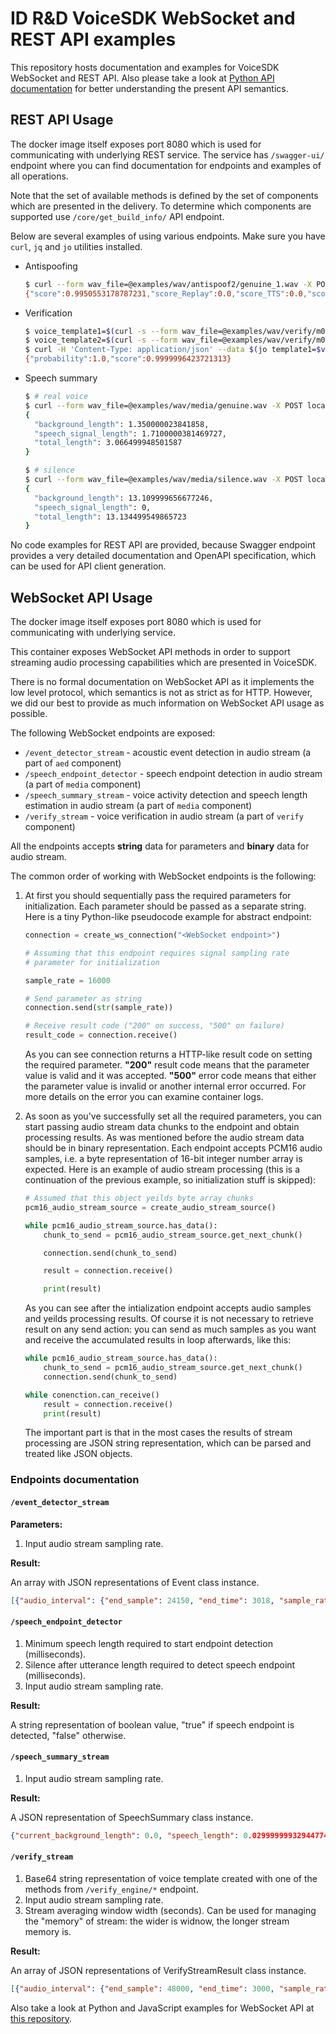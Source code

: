 ID R&D VoiceSDK WebSocket and REST API examples
===============================================

This repository hosts documentation and examples for VoiceSDK WebSocket and REST API. Also please
take a look at [Python API documentation](https://docs.idrnd.net/voice/python) for better 
understanding the present API semantics.

REST API Usage
--------------

The docker image itself exposes port 8080 which is used for communicating with
underlying REST service. The service has `/swagger-ui/` endpoint
where you can find documentation for endpoints and examples of all operations.

Note that the set of available methods is defined by the set of components which are presented
in the delivery. To determine which components are supported use `/core/get_build_info/`
API endpoint.

Below are several examples of using various endpoints.
Make sure you have `curl`, `jq` and `jo` utilities installed.

* Antispoofing
  ```bash
  $ curl --form wav_file=@examples/wav/antispoof2/genuine_1.wav -X POST localhost:8080/antispoof_engine/is_spoof_file
  {"score":0.9950553178787231,"score_Replay":0.0,"score_TTS":0.0,"score_VC":0.0}
  ```

* Verification
  ```bash
  $ voice_template1=$(curl -s --form wav_file=@examples/wav/verify/m001_01_001.wav -X POST localhost:8080/verify_engine/create_voice_template_from_file | jq -r)
  $ voice_template2=$(curl -s --form wav_file=@examples/wav/verify/m001_02_001.wav -X POST localhost:8080/verify_engine/create_voice_template_from_file | jq -r)
  $ curl -H 'Content-Type: application/json' --data $(jo template1=$voice_template1 template2=$voice_template1) -X POST localhost:8080/verify_engine/verify
  {"probability":1.0,"score":0.9999996423721313}
  ```

* Speech summary
  ```bash
  $ # real voice
  $ curl --form wav_file=@examples/wav/media/genuine.wav -X POST localhost:8080/speech_summary_engine/get_speech_summary_from_file | jq 'del(.vad_result)'
  {
    "background_length": 1.350000023841858,
    "speech_signal_length": 1.7100000381469727,
    "total_length": 3.066499948501587
  }
  
  $ # silence
  $ curl --form wav_file=@examples/wav/media/silence.wav -X POST localhost:8080/speech_summary_engine/get_speech_summary_from_file | jq 'del(.vad_result)'
  {
    "background_length": 13.109999656677246,
    "speech_signal_length": 0,
    "total_length": 13.134499549865723
  }
  ```

No code examples for REST API are provided, because Swagger endpoint provides a very detailed documentation
and OpenAPI specification, which can be used for API client generation.

WebSocket API Usage
-------------------

The docker image itself exposes port 8080 which is used for communicating with
underlying service.

This container exposes WebSocket API methods in order to support streaming audio
processing capabilities which are presented in VoiceSDK.

There is no formal documentation on WebSocket API as it implements
the low level protocol, which semantics is not as strict as for HTTP. However, we did our
best to provide as much information on WebSocket API usage as possible.

The following WebSocket endpoints are exposed:

* `/event_detector_stream` - acoustic event detection in audio stream (a part of `aed` component)
* `/speech_endpoint_detector` - speech endpoint detection in audio stream (a part of `media` component)
* `/speech_summary_stream` - voice activity detection and speech length estimation in audio stream
  (a part of `media` component)
* `/verify_stream` - voice verification in audio stream (a part of `verify` component)

All the endpoints accepts **string** data for parameters and **binary** data for audio stream.

The common order of working with WebSocket endpoints is the following:

1. At first you should sequentially pass the required parameters for initialization. Each parameter should be
   passed as a separate string. Here is a tiny Python-like pseudocode example for abstract endpoint:

   ```python
   connection = create_ws_connection("<WebSocket endpoint>")

   # Assuming that this endpoint requires signal sampling rate
   # parameter for initialization

   sample_rate = 16000

   # Send parameter as string
   connection.send(str(sample_rate))

   # Receive result code ("200" on success, "500" on failure)
   result_code = connection.receive()
   ```

   As you can see connection returns a HTTP-like result code on setting the required parameter.
   **"200"** result code means that the parameter value is valid and it was accepted.
   **"500"** error code means that either the parameter value is invalid or another internal error occurred. For more details on the error you can examine container logs.

2. As soon as you've successfully set all the required parameters, you can start passing audio stream
   data chunks to the endpoint and obtain processing results. As was mentioned before the audio stream data should
   be in binary representation. Each endpoint accepts PCM16 audio samples, i.e. a byte representation of 16-bit
   integer number array is expected. Here is an example of audio stream processing (this is a continuation of
   the previous example, so initialization stuff is skipped):

   ```python
   # Assumed that this object yeilds byte array chunks
   pcm16_audio_stream_source = create_audio_stream_source()

   while pcm16_audio_stream_source.has_data():
       chunk_to_send = pcm16_audio_stream_source.get_next_chunk()

       connection.send(chunk_to_send)

       result = connection.receive()

       print(result)
   ```

   As you can see after the intialization endpoint accepts audio samples and yeilds processing results. Of course
   it is not necessary to retrieve result on any send action: you can send as much samples as you want and receive
   the accumulated results in loop afterwards, like this:

   ```python
   while pcm16_audio_stream_source.has_data():
       chunk_to_send = pcm16_audio_stream_source.get_next_chunk()
       connection.send(chunk_to_send)

   while conenction.can_receive()
       result = connection.receive()
       print(result)
   ```

   The important part is that in the most cases the results of stream processing are JSON string representation,
   which can be parsed and treated like JSON objects.


### Endpoints documentation 

#### `/event_detector_stream`

**Parameters:**

1. Input audio stream sampling rate.

**Result:**

An array with JSON representations of Event class instance.

```json
[{"audio_interval": {"end_sample": 24150, "end_time": 3018, "sample_rate": 8000, "start_sample": 0, "start_time": 0}, "event_type": "Cough", "probability": 0.9999734163284302}]
```

#### `/speech_endpoint_detector`

1. Minimum speech length required to start endpoint detection (milliseconds).
2. Silence after utterance length required to detect speech endpoint (milliseconds).
3. Input audio stream sampling rate.

**Result:**

A string representation of boolean value, "true" if speech endpoint is detected, "false" otherwise.

#### `/speech_summary_stream`

1. Input audio stream sampling rate.

**Result:**

A JSON representation of SpeechSummary class instance.

```json
{"current_background_length": 0.0, "speech_length": 0.029999999329447746, "current_speech_summary": {"background_length": 0.33000001311302185, "speech_signal_length": 0.029999999329447746, "total_length": 0.38331249356269836, "vad_result": {"frame_length_ms": 30.0, "frames": [false, false, false, false, false, false, false, false, false, false, false, true]}}}
```

#### `/verify_stream`

1. Base64 string representation of voice template created with one of the methods from `/verify_engine/*` endpoint.
2. Input audio stream sampling rate.
3. Stream averaging window width (seconds). Can be used for managing the "memory" of stream: the wider is widnow, the longer
   stream memory is.

**Result:**

An array of JSON representations of VerifyStreamResult class instance.

```json
[{"audio_interval": {"end_sample": 48000, "end_time": 3000, "sample_rate": 16000, "start_sample": 0, "start_time": 0}, "verify_result": {"probability": 0.9999368786811829, "score": 0.6484680771827698}}]
```

Also take a look at Python and JavaScript examples for WebSocket API at [this repository](https://github.com/IDRnD/voicesdk-rest-ws-examples/websockets_examples).
